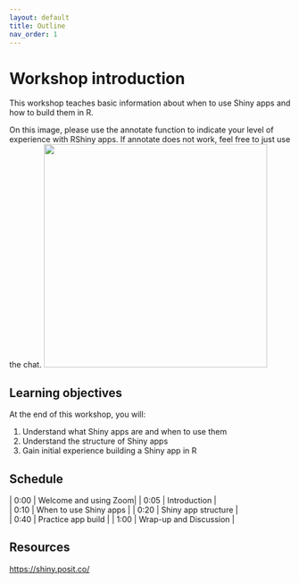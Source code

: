 ```yaml
---
layout: default
title: Outline
nav_order: 1
---
```

# Workshop introduction
This workshop teaches basic information about when to use Shiny apps and how to build them in R.

On this image, please use the annotate function to indicate your level of experience with RShiny apps. If annotate does not work, feel free to just use the chat. 
<img src="images/alignment_chart.png" width="400"/>

## Learning objectives

At the end of this workshop, you will:
1. Understand what Shiny apps are and when to use them
2. Understand the structure of Shiny apps
3. Gain initial experience building a Shiny app in R

## Schedule

| 0:00 | Welcome and using Zoom|
| 0:05 | Introduction |  
| 0:10 | When to use Shiny apps |
| 0:20 | Shiny app structure |   
| 0:40 | Practice app build |
| 1:00 | Wrap-up and Discussion |

## Resources
https://shiny.posit.co/
